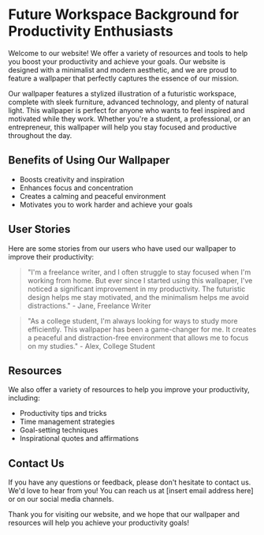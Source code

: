 <!--font:Inter-->

# Future Workspace Background for Productivity Enthusiasts

Welcome to our website! We offer a variety of resources and tools to help you boost your productivity and achieve your goals. Our website is designed with a minimalist and modern aesthetic, and we are proud to feature a wallpaper that perfectly captures the essence of our mission.

Our wallpaper features a stylized illustration of a futuristic workspace, complete with sleek furniture, advanced technology, and plenty of natural light. This wallpaper is perfect for anyone who wants to feel inspired and motivated while they work. Whether you're a student, a professional, or an entrepreneur, this wallpaper will help you stay focused and productive throughout the day.

## Benefits of Using Our Wallpaper

- Boosts creativity and inspiration
- Enhances focus and concentration
- Creates a calming and peaceful environment
- Motivates you to work harder and achieve your goals

## User Stories

Here are some stories from our users who have used our wallpaper to improve their productivity:

> "I'm a freelance writer, and I often struggle to stay focused when I'm working from home. But ever since I started using this wallpaper, I've noticed a significant improvement in my productivity. The futuristic design helps me stay motivated, and the minimalism helps me avoid distractions." - Jane, Freelance Writer

> "As a college student, I'm always looking for ways to study more efficiently. This wallpaper has been a game-changer for me. It creates a peaceful and distraction-free environment that allows me to focus on my studies." - Alex, College Student

## Resources

We also offer a variety of resources to help you improve your productivity, including:

- Productivity tips and tricks
- Time management strategies
- Goal-setting techniques
- Inspirational quotes and affirmations

## Contact Us

If you have any questions or feedback, please don't hesitate to contact us. We'd love to hear from you! You can reach us at [insert email address here] or on our social media channels.

Thank you for visiting our website, and we hope that our wallpaper and resources will help you achieve your productivity goals!

<!--

Write me content for website with wallpaper which alt text is:

"A wallpaper featuring a stylized illustration of a futuristic workspace, with a minimalist and modern design."

The name/title of the page should not be 1:1 copy of the alt text but rather a real content of the website which is using this wallpaper.

- Use markdown format 
- Start with heading
- Heading should be short and concise
- The content should look like a real website 
- The website should not be about the wallpaper, wallpaper is just a related background
- Heading should be contain work "wallpaper" or "background"
- Include real sections like references, contact, user stories, etc. use things relevant to the page purpose.
- Feel free to use structure like headings, bullets, numbering, blockquotes, paragraphs, horizontal lines, etc.
- You can use formatting like bold or _italic_
- You can include UTF-8 emojis
- Links should be only #hash anchors (and you can refer to the document itself)
- Do not include images


---


# Future Workspace Background for Productivity Enthusiasts

Welcome to our website! We offer a variety of resources and tools to help you boost your productivity and achieve your goals. Our website is designed with a minimalist and modern aesthetic, and we are proud to feature a wallpaper that perfectly captures the essence of our mission.

Our wallpaper features a stylized illustration of a futuristic workspace, complete with sleek furniture, advanced technology, and plenty of natural light. This wallpaper is perfect for anyone who wants to feel inspired and motivated while they work. Whether you're a student, a professional, or an entrepreneur, this wallpaper will help you stay focused and productive throughout the day.

## Benefits of Using Our Wallpaper

- Boosts creativity and inspiration
- Enhances focus and concentration
- Creates a calming and peaceful environment
- Motivates you to work harder and achieve your goals

## User Stories

Here are some stories from our users who have used our wallpaper to improve their productivity:

> "I'm a freelance writer, and I often struggle to stay focused when I'm working from home. But ever since I started using this wallpaper, I've noticed a significant improvement in my productivity. The futuristic design helps me stay motivated, and the minimalism helps me avoid distractions." - Jane, Freelance Writer

> "As a college student, I'm always looking for ways to study more efficiently. This wallpaper has been a game-changer for me. It creates a peaceful and distraction-free environment that allows me to focus on my studies." - Alex, College Student

## Resources

We also offer a variety of resources to help you improve your productivity, including:

- Productivity tips and tricks
- Time management strategies
- Goal-setting techniques
- Inspirational quotes and affirmations

## Contact Us

If you have any questions or feedback, please don't hesitate to contact us. We'd love to hear from you! You can reach us at [insert email address here] or on our social media channels.

Thank you for visiting our website, and we hope that our wallpaper and resources will help you achieve your productivity goals!

-->
